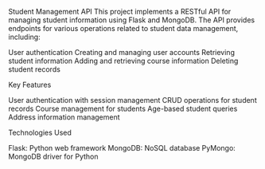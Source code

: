 Student Management API
This project implements a RESTful API for managing student information using Flask and MongoDB. The API provides endpoints for various operations related to student data management, including:

User authentication
Creating and managing user accounts
Retrieving student information
Adding and retrieving course information
Deleting student records

Key Features

User authentication with session management
CRUD operations for student records
Course management for students
Age-based student queries
Address information management

Technologies Used

Flask: Python web framework
MongoDB: NoSQL database
PyMongo: MongoDB driver for Python
